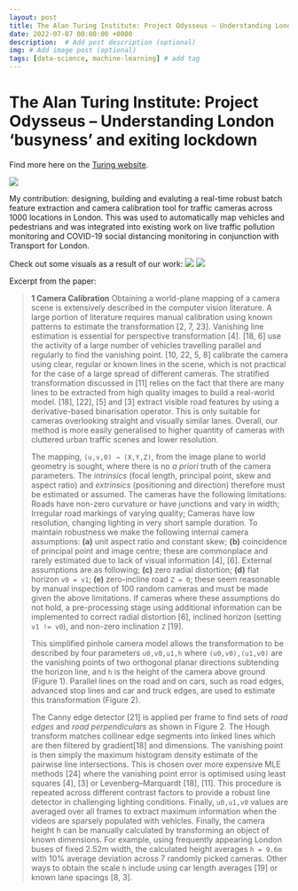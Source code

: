 ```yaml
---
layout: post
title: The Alan Turing Institute: Project Odysseus – Understanding London ‘busyness’ and exiting lockdown
date: 2022-07-07 00:00:00 +0000
description:  # Add post description (optional)
img: # Add image post (optional)
tags: [data-science, machine-learning] # add tag
---
```


# The Alan Turing Institute: Project Odysseus – Understanding London ‘busyness’ and exiting lockdown

Find more here on the [Turing website](https://www.turing.ac.uk/research/research-projects/project-odysseus-understanding-london-busyness-and-exiting-lockdown).

[![](https://img.shields.io/badge/arXiv-Paper%20in%20Preprint-green?logo=arxiv)](https://arxiv.org/abs/2012.07751)

My contribution: designing, building and evaluting a real-time robust batch feature extraction and camera calibration tool for traffic cameras across 1000 locations in London. This was used to automatically map vehicles and pedestrians and was integrated into existing work on live traffic pollution monitoring and COVID-19 social distancing monitoring in conjunction with Transport for London.

Check out some visuals as a result of our work:
![](https://www.turing.ac.uk/sites/default/files/inline-images/jamcam_frontend_example.PNG)
![](https://www.turing.ac.uk/sites/default/files/inline-images/fig6.png)

Excerpt from the paper:

> **1 Camera Calibration** Obtaining a world-plane mapping of a camera scene is extensively described in the computer vision literature. A large portion of literature requires manual calibration using known patterns to estimate the transformation [2, 7, 23]. Vanishing line estimation is essential for perspective transformation [4]. [18, 6] use the activity of a large number of vehicles travelling parallel and regularly to find the vanishing point. [10, 22, 5, 8] calibrate the camera using clear, regular or known lines in the scene, which is not practical for the case of a large spread of different cameras. The stratified transformation discussed in [11] relies on the fact that there are many lines to be extracted from high quality images to build a real-world model. [18], [22], [5] and [3] extract visible road features by using a derivative-based binarisation operator. This is only suitable for cameras overlooking straight and visually similar lanes. Overall, our method is more easily generalised to higher quantity of cameras with cluttered urban traffic scenes and lower resolution. 
>
> The mapping, `(u,v,0) → (X,Y,Z)`, from the image plane to world geometry is sought, where there is no _a priori_ truth of the camera parameters. The _intrinsics_ (focal length, principal point, skew and aspect ratio) and _extrinsics_ (positioning and direction) therefore must be estimated or assumed. The cameras have the following limitations: Roads have non-zero curvature or have junctions and vary in width; Irregular road markings of varying quality; Cameras have low resolution, changing lighting in very short sample duration. To maintain robustness we make the following internal camera assumptions: **(a)** unit aspect ratio and constant skew; **(b)** coincidence of principal point and image centre; these are commonplace and rarely estimated due to lack of visual information [4], [6]. External assumptions are as following; **(c)** zero radial distortion; **(d)** flat horizon `v0 = v1`; **(e)** zero-incline road `Z = 0`; these seem reasonable by manual inspection of 100 random cameras and must be made given the above limitations. If cameras where these assumptions do not hold, a pre-processing stage using additional information can be implemented to correct radial distortion [6], inclined horizon (setting `v1 != v0`), and non-zero inclination `Z` [19].
>
> This simplified pinhole camera model allows the transformation to be described by four parameters `u0,v0,u1,h` where `(u0,v0),(u1,v0)` are the vanishing points of two orthogonal planar directions subtending the horizon line, and `h` is the height of the camera above ground (Figure 1). Parallel lines on the road and on cars, such as road edges, advanced stop lines and car and truck edges, are used to estimate this transformation (Figure 2).
>
>The Canny edge detector [21] is applied per frame to find sets of _road edges_ and _road perpendiculars_ as shown in Figure 2. The Hough transform matches collinear edge segments into linked lines which are then filtered by gradient[18] and dimensions. The vanishing point is then simply the maximum histogram density estimate of the pairwise line intersections. This is chosen over more expensive MLE methods [24] where the vanishing point error is optimised using least squares [4], [3] or Levenberg–Marquardt [18], [11]. This procedure is repeated across different contrast factors to provide a robust line detector in challenging lighting conditions. Finally, `u0,u1,v0` values are averaged over all frames to extract maximum information when the videos are sparsely populated with vehicles. Finally, the camera height h can be manually calculated by transforming an object of known dimensions. For example, using frequently appearing London buses of fixed 2.52m width, the calculated height averages `h = 9.6m` with 10% average deviation across 7 randomly picked cameras. Other ways to obtain the scale `h` include using car length averages [19] or known lane spacings [8, 3].
